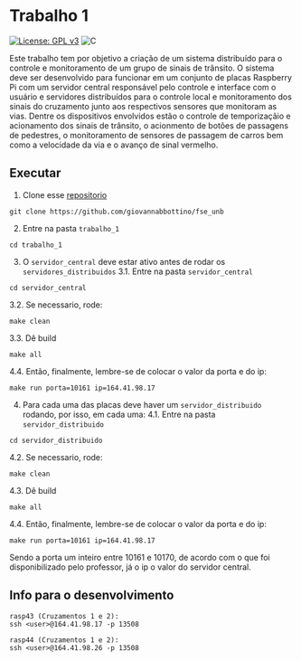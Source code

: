# Trabalho 1
[![License: GPL v3](https://img.shields.io/badge/License-GPLv3-blue.svg)](https://www.gnu.org/licenses/gpl-3.0)  ![C](https://img.shields.io/badge/Solutions-blue.svg?style=flat&logo=c) 

Este trabalho tem por objetivo a criação de um sistema distribuído para o controle e monitoramento de um grupo de sinais de trânsito. O sistema deve ser desenvolvido para funcionar em um conjunto de placas Raspberry Pi com um servidor central responsável pelo controle e interface com o usuário e servidores distribuídos para o controle local e monitoramento dos sinais do cruzamento junto aos respectivos sensores que monitoram as vias. Dentre os dispositivos envolvidos estão o controle de temporizaçãio e acionamento dos sinais de trânsito, o acionmento de botões de passagens de pedestres, o monitoramento de sensores de passagem de carros bem como a velocidade da via e o avanço de sinal vermelho.

## Executar

1. Clone esse [repositorio](https://github.com/giovannabbottino/fse_unb) 
```
git clone https://github.com/giovannabbottino/fse_unb
```
2. Entre na pasta `trabalho_1`
```
cd trabalho_1
```
3. O `servidor_central` deve estar ativo antes de rodar os `servidores_distribuidos`
3.1. Entre na pasta `servidor_central`
```
cd servidor_central
```
3.2. Se necessario, rode:
```
make clean
```
3.3. Dê build 
```
make all
```
4.4. Então, finalmente, lembre-se de colocar o valor da porta e do ip:
```
make run porta=10161 ip=164.41.98.17
```
4. Para cada uma das placas deve haver um `servidor_distribuido` rodando, por isso, em cada uma:
4.1. Entre na pasta `servidor_distribuido`
```
cd servidor_distribuido
```
4.2. Se necessario, rode:
```
make clean
```
4.3. Dê build 
```
make all
```
4.4. Então, finalmente, lembre-se de colocar o valor da porta e do ip:
```
make run porta=10161 ip=164.41.98.17
```
Sendo a porta um inteiro entre 10161 e 10170, de acordo com o que foi disponibilizado pelo professor, já o ip o valor do servidor central.

## Info para o desenvolvimento
```
rasp43 (Cruzamentos 1 e 2):
ssh <user>@164.41.98.17 -p 13508

rasp44 (Cruzamentos 1 e 2):
ssh <user>@164.41.98.26 -p 13508
```